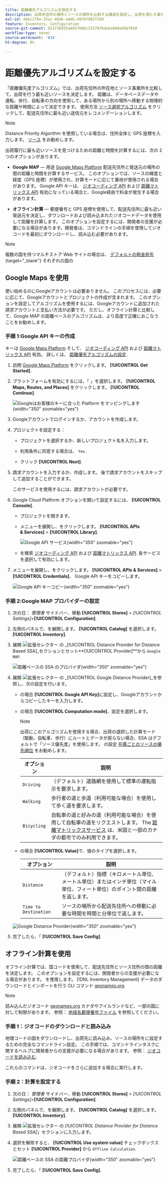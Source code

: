 ```yaml
---
title: 距離優先アルゴリズムを設定する
description: 出荷先住所の場所とソースの場所を比較する構成を設定し、出荷を満たす最も近いソースを決定します。
exl-id: 4dec179a-25ac-48db-a84b-4974798272b0
feature: Inventory, Configuration
source-git-commit: 023716935a6657b0dc2317876debe608e65bf010
workflow-type: tm+mt
source-wordcount: '834'
ht-degree: 0%

---
```


# 距離優先アルゴリズムを設定する

「距離優先度アルゴリズム」では、出荷先住所の所在地とソース事業所を比較して、出荷を行う最も近いソースを決定します。 距離は、データベースデータや運転、歩行、自転車の方向を使用して、ある場所から別の場所へ移動する物理的な距離や時間によって決定できます。 使用方法 [ソース選択アルゴリズム](selection-reservations.md) をクリックして、配送先住所に最も近い送信元をレコメンデーションします。

>[!NOTE]
>
>Distance Priority Algorithm を使用している場合は、住所全体と GPS 座標を入力します。 [ソース](sources-add.md) をお勧めします。

出荷履行に最も近いソースを見つけるための距離と時間を計算するには、次の 2 つのオプションがあります。

- **Google MAP**  — 用途 [Google Maps Platform][1] 配送先住所と発送元の場所の間の距離と時間を計算するサービス。 このオプションでは、ソースの緯度と経度（GPS 座標）が使用され、計算モードに応じて番地が使用される場合があります。 Google API キーは、 [ジオコーディング API][2] および [距離マトリックス API][3] 有効になっている場合と、Google経由で料金が発生する場合があります。

- **オフライン計算**  — 郵便番号と GPS 座標を使用して、配送先住所に最も近い発送元を決定し、ダウンロードおよび読み込まれたジオコードデータを使用して距離を計算します。 このオプションを設定するには、開発者の支援が必要になる場合があります。開発者は、コマンドラインの手順を使用してジオコードを最初にダウンロードし、読み込む必要があります。

>[!NOTE]
>
>複数の国を持つマルチストア Web サイトの場合は、 [デフォルトの税金宛先](../stores-purchase/tax-class.md#default-tax-destination){target="_blank"} それぞれの国の

## Google Maps を使用

使い始めるのにGoogleアカウントは必要ありません。 このプロセスには、必要に応じて、Googleアカウントとプロジェクトの作成が含まれます。 このオプションを設定してアルゴリズムを使用するには、Googleアカウントに追加された請求アカウントと支払い方法が必要です。
ただし、オフライン計算と比較して、Google MAP の距離ベースのアルゴリズムは、より高度で正確におこなうことをお勧めします。

### 手順 1:Google API キーの作成

キーは [Google Maps Platform][1] そして、 [ジオコーディング API][2] および [距離マトリックス API][3] 有効。 詳しくは、 [距離優先アルゴリズムの設定](distance-priority-algorithm.md).

1. 訪問 [Google Maps Platform][1] をクリックします。 **[!UICONTROL Get Started]**.

1. プラットフォームを有効にするには、「 」を選択します。 **[!UICONTROL Maps, Routes, and Places]** をクリックします。 **[!UICONTROL Continue]**.

   ![Googleはお客様のキーに合った Platform をマッピングします](assets/inventory-google-key1.png){width="350" zoomable="yes"}

1. Googleアカウントでログインするか、アカウントを作成します。

1. プロジェクトを設定する：

   - プロジェクトを選択するか、新しいプロジェクト名を入力します。

   - 利用条件に同意する場合は、 `Yes`.

   - クリック **[!UICONTROL Next]**.

1. 請求アカウントを入力するか、作成します。 後で請求アカウントをスキップして追加することができます。

   このサービスを使用するには、請求アカウントが必要です。

1. Google Cloud Platform オプションを開いて設定するには、 **[!UICONTROL Console]**.

   - プロジェクトを開きます。

   - メニューを展開し、をクリックします。 **[!UICONTROL APIs & Services]** > **[!UICONTROL Library]**.

     ![Google API サービス](assets/inventory-google-key2.png){width="350" zoomable="yes"}

   - を検索 [ジオコーディング API][2] および [距離マトリックス API][3]. 各サービスを選択して有効にします。

1. メニューを展開し、をクリックします。 **[!UICONTROL APIs & Services]** > **[!UICONTROL Credentials]**、 Google API キーをコピーします。

   ![Google API キーコピー](assets/inventory-google-key3.png){width="350" zoomable="yes"}

### 手順 2:Google MAP プロバイダーの設定

1. 次の日： _管理者_ サイドバー、移動 **[!UICONTROL Stores]** > _[!UICONTROL Settings]_>**[!UICONTROL Configuration]**.

1. 左側のパネルで、を展開します。 **[!UICONTROL Catalog]** を選択します。 **[!UICONTROL Inventory]**.

1. 展開 ![拡張セレクター](../assets/icon-display-expand.png) の _[!UICONTROL Distance Provider for Distance Based SSA]_セクションとセット&#x200B;**[!UICONTROL Provider]**から `Google MAP`.

   ![距離ベースの SSA のプロバイダ](assets/config-catalog-inventory-distance-provider.png){width="350" zoomable="yes"}

1. 展開 ![拡張セレクター](../assets/icon-display-expand.png) の _[!UICONTROL Google Distance Provider]_を参照し、次の設定を行います。

   - の場合 **[!UICONTROL Google API Key]**&#x200B;に設定し、Googleアカウントからコピーしたキーを入力します。

   - の場合 **[!UICONTROL Computation mode]**、設定を選択します。

     >[!NOTE]
     >
     >出荷にこのアルゴリズムを使用する場合、出荷の選択した計算モード（駆動、自転車、歩行）にルートとデータが戻らない場合、SSA はデフォルトで「ソース優先度」を使用します。 の設定 [在庫ごとのソースの優先順位](stocks-prioritize-sources.md) をお勧めします。

     | オプション | 説明 |
     | ----- | ----- |
     | `Driving` | （デフォルト）道路網を使用して標準の運転指示を要求します。 |
     | `Walking` | 歩行者の道と歩道（利用可能な場合）を使用して歩く道を要求します。 |
     | `Bicycling` | 自転車の道と好みの道（利用可能な場合）を使用して自転車の道をリクエストします。 The [距離マトリックスサービス][4] は、米国と一部のカナダの都市でのみ利用できます。 |

   - の場合 **[!UICONTROL Value]**&#x200B;で、値のタイプを選択します。

     | オプション | 説明 |
     | ----- | ----- |
     | `Distance` | （デフォルト）指標（キロメートル単位、メートル単位）またはインチ単位（マイル単位、フィート単位）のポイント間の距離を返します。 |
     | `Time to Destination` | ソースの場所から配送先住所への移動に必要な時間を時間と分単位で返します。 |

   ![Google Distance Provider](assets/config-catalog-inventory-distance-provider-settings.png){width="350" zoomable="yes"}

1. 完了したら、「 **[!UICONTROL Save Config]**.

## オフライン計算を使用

オフライン計算では、国コードを使用して、配送先住所とソース住所の間の距離を決定します。 このオプションを設定するには、開発者からの支援が必要になる場合があります。 を使用します。 [!DNL Inventory Management] データのダウンロードとインポートを行う CLI コマンド [geonames.org][5].

>[!NOTE]
>
>読み込んだジオコード [geonames.org][5] カナダやアイルランドなど、一部の国に対して制限があります。 参照： [地域名郵便番号ファイル][6] を参照してください。

### 手順 1：ジオコードのダウンロードと読み込み

地理コードの国をダウンロードし、出荷先に読み込み、ソースの場所をに設定するための完全なコマンドライン設定。 この手順では、コマンドラインタスクに関するヘルプに開発者からの支援が必要になる場合があります。 参照： [ジオコードを読み込む](cli.md#import-geocodes).

これらのコマンドは、ジオコードをさらに追加する場合に実行します。

### 手順 2：計算を設定する

1. 次の日： _管理者_ サイドバー、移動 **[!UICONTROL Stores]** > _[!UICONTROL Settings]_>**[!UICONTROL Configuration]**.

1. 左側のパネルで、を展開します。 **[!UICONTROL Catalog]** を選択します。 **[!UICONTROL Inventory]**.

1. 展開 ![拡張セレクター](../assets/icon-display-expand.png) の _[!UICONTROL Distance Provider for Distance Based SSA]_」セクションに入力します。

1. 選択を解除すると、 **[!UICONTROL Use system value]** チェックボックスとセット **[!UICONTROL Provider]** から `Offline Calculation`.

   ![距離ベースの SSA の距離プロバイダ](assets/inventory-distance-offline.png){width="350" zoomable="yes"}

1. 完了したら、「 **[!UICONTROL Save Config]**.

[1]: https://cloud.google.com/maps-platform/
[2]: https://developers.google.com/maps/documentation/geocoding/start
[3]: https://developers.google.com/maps/documentation/distance-matrix/start
[4]: https://developers.google.com/maps/documentation/javascript/distancematrix#travel_modes
[5]: https://www.geonames.org/
[6]: https://download.geonames.org/export/zip/readme.txt
